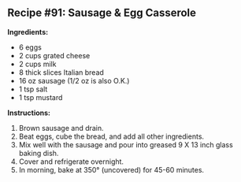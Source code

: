 ## Recipe #91: Sausage & Egg Casserole

**Ingredients:**
- 6 eggs
- 2 cups grated cheese
- 2 cups milk
- 8 thick slices Italian bread
- 16 oz sausage (1/2 oz is also O.K.)
- 1 tsp salt
- 1 tsp mustard

**Instructions:**
1. Brown sausage and drain.
2. Beat eggs, cube the bread, and add all other ingredients.
3. Mix well with the sausage and pour into greased 9 X 13 inch glass baking dish.
4. Cover and refrigerate overnight.
5. In morning, bake at 350° (uncovered) for 45-60 minutes.